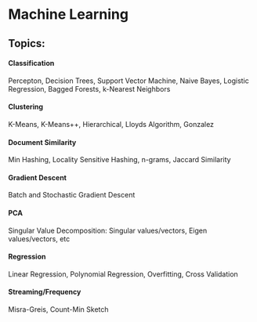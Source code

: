 # Machine Learning

## Topics:

#### Classification
Percepton, Decision Trees, Support Vector Machine, Naive Bayes, Logistic Regression, Bagged Forests, k-Nearest Neighbors

#### Clustering
K-Means, K-Means++, Hierarchical, Lloyds Algorithm, Gonzalez

#### Document Similarity
Min Hashing, Locality Sensitive Hashing, n-grams, Jaccard Similarity

#### Gradient Descent 
Batch and Stochastic Gradient Descent

#### PCA
Singular Value Decomposition: Singular values/vectors, Eigen values/vectors, etc

#### Regression
Linear Regression, Polynomial Regression, Overfitting, Cross Validation

#### Streaming/Frequency
Misra-Greis, Count-Min Sketch

